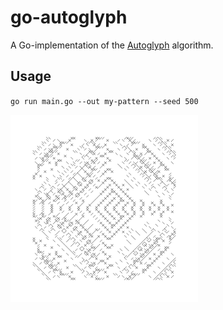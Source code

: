 # go-autoglyph

A Go-implementation of the [Autoglyph](https://larvalabs.com/autoglyphs) algorithm.

## Usage

`go run main.go --out my-pattern --seed 500`

<img src="https://github.com/emilwidlund/go-autoglyph/blob/master/pattern.png?raw=true" width="300" height="300" />
